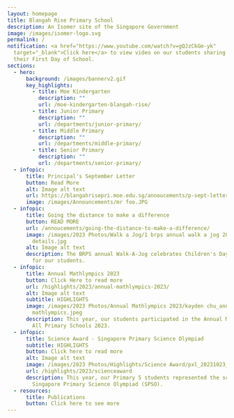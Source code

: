 ```yaml
---
layout: homepage
title: Blangah Rise Primary School
description: An Isomer site of the Singapore Government
image: /images/isomer-logo.svg
permalink: /
notification: <a href="https://www.youtube.com/watch?v=gQJzCkGm-yk"
  target="_blank">Click here</a> to view video on our students sharing about
  their First Day of School.
sections:
  - hero:
      background: /images/bannerv2.gif
      key_highlights:
        - title: Moe Kindergarten
          description: ""
          url: /moe-kindergarten-blangah-rise/
        - title: Junior Primary
          description: ""
          url: /departments/junior-primary/
        - title: Middle Primary
          description: ""
          url: /departments/middle-primary/
        - title: Senior Primary
          description: ""
          url: /departments/senior-primary/
  - infopic:
      title: Principal's September Letter
      button: Read More
      alt: Image alt text
      url: https://blangahrisepri.moe.edu.sg/annoucements/p-sept-letter/
      image: /images/Announcements/mr foo.JPG
  - infopic:
      title: Going the distance to make a difference
      button: READ MORE
      url: /annoucements/going-the-distance-to-make-a-difference/
      image: /images/2023 Photos/Walk a Jog/1 brps annual walk a jog 2023 event
        details.jpg
      alt: Image alt text
      description: The BRPS annual Walk-A-Jog celebrates Children's Day with a purpose
        for our students.
  - infopic:
      title: Annual Mathlympics 2023
      button: Click Here to read more
      url: /highlights/2023/annual-mathlympics-2023/
      alt: Image alt text
      subtitle: HIGHLIGHTS
      image: /images/2023 Photos/Annual Mathlympics 2023/kayden chu_annual
        mathlympics.jpeg
      description: This year, our students participated in the Annual Mathlympics for
        All Primary Schools 2023.
  - infopic:
      title: Science Award - Singapore Primary Science Olympiad
      subtitle: HIGHLIGHTS
      button: Click here to read more
      alt: Image alt text
      image: /images/2023 Photos/Highlights/Science Award/pxl_20231023_051225419.jpg
      url: /highlights/2023/scienceaward
      description: This year, our Primary 5 students represented the school in the
        Singapore Primary Science Olympiad (SPSO).
  - resources:
      title: Publications
      button: Click here to see more
---
```

